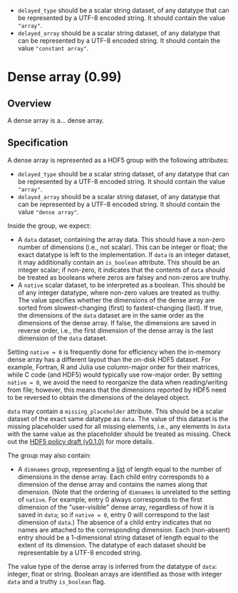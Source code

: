 
- `delayed_type` should be a scalar string dataset, of any datatype that can be represented by a UTF-8 encoded string.
  It should contain the value `"array"`.
- `delayed_array` should be a scalar string dataset, of any datatype that can be represented by a UTF-8 encoded string.
  It should contain the value `"constant array"`.



# Dense array (0.99)

## Overview 

A dense array is a... dense array.

## Specification

A dense array is represented as a HDF5 group with the following attributes:

- `delayed_type` should be a scalar string dataset, of any datatype that can be represented by a UTF-8 encoded string.
  It should contain the value `"array"`.
- `delayed_array` should be a scalar string dataset, of any datatype that can be represented by a UTF-8 encoded string.
  It should contain the value `"dense array"`.

Inside the group, we expect:

- A `data` dataset, containing the array data.
  This should have a non-zero number of dimensions (i.e., not scalar).
  This can be integer or float; the exact datatype is left to the implementation.
If `data` is an integer dataset, it may additionally contain an `is_boolean` attribute.
This should be an integer scalar; if non-zero, it indicates that the contents of `data` should be treated as booleans where zeros are falsey and non-zeros are truthy.
- A `native` scalar dataset, to be interpreted as a boolean.
  This should be of any integer datatype, where non-zero values are treated as truthy.
  The value specifies whether the dimensions of the dense array are sorted from slowest-changing (first) to fastest-changing (last).
  If true, the dimensions of the `data` dataset are in the same order as the dimensions of the dense array.
  If false, the dimensions are saved in reverse order, i.e., the first dimension of the dense array is the last dimension of the `data` dataset.

Setting `native = 0` is frequently done for efficiency when the in-memory dense array has a different layout than the on-disk HDF5 dataset.
For example, Fortran, R and Julia use column-major order for their matrices, while C code (and HDF5) would typically use row-major order.
By setting `native = 0`, we avoid the need to reorganize the data when reading/writing from file;
however, this means that the dimensions reported by HDF5 need to be reversed to obtain the dimensions of the delayed object.

`data` may contain a `missing_placeholder` attribute.
This should be a scalar dataset of the exact same datatype as `data`.
The value of this dataset is the missing placeholder used for all missing elements,
i.e., any elements in `data` with the same value as the placeholder should be treated as missing.
Check out the [HDF5 policy draft (v0.1.0)](https://github.com/ArtifactDB/Bioc-HDF5-policy/tree/v0.1.0) for more details.

The group may also contain:

- A `dimnames` group, representing a [list](_general.md#lists) of length equal to the number of dimensions in the dense array.
  Each child entry corresponds to a dimension of the dense array and contains the names along that dimension.
  (Note that the ordering of `dimnames` is unrelated to the setting of `native`.
  For example, entry 0 always corresponds to the first dimension of the "user-visible" dense array, regardless of how it is saved in `data`;
  so if `native = 0`, entry 0 will correspond to the last dimension of `data`.)
  The absence of a child entry indicates that no names are attached to the corresponding dimension.
  Each (non-absent) entry should be a 1-dimensional string dataset of length equal to the extent of its dimension.
  The datatype of each dataset should be representable by a UTF-8 encoded string.

The value type of the dense array is inferred from the datatype of `data`: integer, float or string.
Boolean arrays are identified as those with integer `data` and a truthy `is_boolean` flag.
